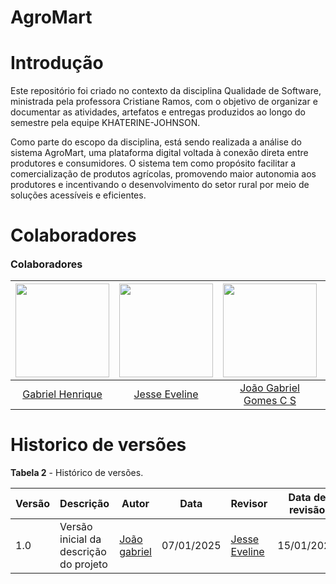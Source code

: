 # AgroMart
# Introdução 

Este repositório foi criado no contexto da disciplina Qualidade de Software, ministrada pela professora Cristiane Ramos, com o objetivo de organizar e documentar as atividades, artefatos e entregas produzidos ao longo do semestre pela equipe KHATERINE-JOHNSON.

Como parte do escopo da disciplina, está sendo realizada a análise do sistema AgroMart, uma plataforma digital voltada à conexão direta entre produtores e consumidores. O sistema tem como propósito facilitar a comercialização de produtos agrícolas, promovendo maior autonomia aos produtores e incentivando o desenvolvimento do setor rural por meio de soluções acessíveis e eficientes.

# Colaboradores
<font size="3"><p style="text-align: left">**Colaboradores**</p></font>


| <img src="https://github.com/gabrielhrlima.png" width="150px"> | <img src="https://github.com/xzxjesse.png" width="150px"> | <img src="https://github.com/xgomesx.png" width="150px" > | <img src="https://github.com/mathonaut.png" width="150px"> | <img src="https://github.com/PedroGusta.png" width="150px"> | <img src="https://github.com/Ruan-Carvalho.png" width="150px"> |
| :----------------------------------------------------------: | :-------------------------------------------------------: | :------------------------------------------------------------: | :-------------------------------------------------------------: | :------------------------------------------------------------: | :-------------------------------------------------------: |
| [Gabriel Henrique](https://github.com/gabrielhrlima)        | [Jesse Eveline](https://github.com/xzxjesse)          | [João Gabriel Gomes C S](https://github.com/xgomesx)        | [Matheus Henrique](https://github.com/mathonaut)            | [Pedro Gustavo](https://github.com/PedroGusta)          |  [Ruan Carvalho](https://github.com/Ruan-Carvalho)           |


# Historico de versões
**Tabela 2** - Histórico de versões.

| Versão | Descrição                          | Autor       | Data       | Revisor       | Data de revisão |
|--------|------------------------------------|-------------|------------|----------------|------------------|
| 1.0    | Versão inicial da descrição do projeto | [João gabriel](#) | 07/01/2025 | [Jesse Eveline](#) | 15/01/2025       |
